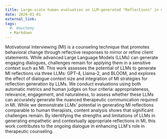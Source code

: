 ```yaml
---
title: Large-scale human evaluation on LLM-generated "Reflections" in motivational interviewing (MI)
date: 2024-01-01
external_link: 
tags:
  #- Wowchemy
  - Markdown
---
```


Motivational Interviewing (MI) is a counseling technique that promotes behavioral change through reflective responses to mirror or refine client statements. While advanced Large Language Models (LLMs) can generate engaging dialogues, challenges remain for applying them in a sensitive context such as MI. This work assesses the potential of LLMs to generate MI reflections via three LLMs: GPT-4, Llama-2, and BLOOM, and explores the effect of dialogue context size and integration of MI strategies for reflection generation by LLMs. We conduct evaluations using both automatic metrics and human judges on four criteria: appropriateness, relevance, engagement, and naturalness, to assess whether these LLMs can accurately generate the nuanced therapeutic communication required in MI. While we demonstrate LLMs' potential in generating MI reflections comparable to human therapists, content analysis shows that significant challenges remain. By identifying the strengths and limitations of LLMs in generating empathetic and contextually appropriate reflections in MI, this work contributes to the ongoing dialogue in enhancing LLM's role in therapeutic counseling. 
